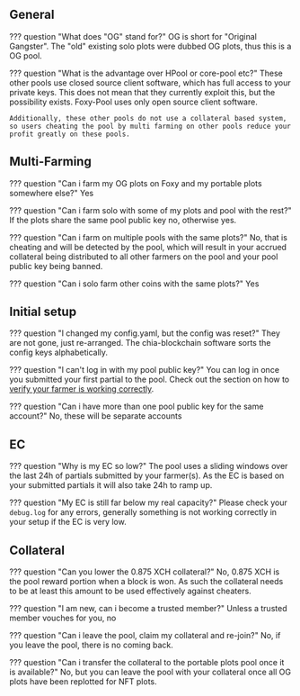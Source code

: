 ## General

??? question "What does "OG" stand for?"
    OG is short for "Original Gangster". The "old" existing solo plots were dubbed OG plots, thus this is a OG pool.

??? question "What is the advantage over HPool or core-pool etc?"
    These other pools use closed source client software, which has full access to your private keys. This does not mean that they currently exploit this, but the possibility exists. Foxy-Pool uses only open source client software.

    Additionally, these other pools do not use a collateral based system, so users cheating the pool by multi farming on other pools reduce your profit greatly on these pools.

## Multi-Farming

??? question "Can i farm my OG plots on Foxy and my portable plots somewhere else?"
    Yes

??? question "Can i farm solo with some of my plots and pool with the rest?"
    If the plots share the same pool public key no, otherwise yes.

??? question "Can i farm on multiple pools with the same plots?"
    No, that is cheating and will be detected by the pool, which will result in your accrued collateral being distributed to all other farmers on the pool and your pool public key being banned.

??? question "Can i solo farm other coins with the same plots?"
    Yes

## Initial setup

??? question "I changed my config.yaml, but the config was reset?"
    They are not gone, just re-arranged. The chia-blockchain software sorts the config keys alphabetically.

??? question "I can't log in with my pool public key?"
    You can log in once you submitted your first partial to the pool. Check out the section on how to [verify your farmer is working correctly](getting-started.md#verify-your-farmer-is-working-correctly).

??? question "Can i have more than one pool public key for the same account?"
    No, these will be separate accounts

## EC

??? question "Why is my EC so low?"
    The pool uses a sliding windows over the last 24h of partials submitted by your farmer(s). As the EC is based on your submitted partials it will also take 24h to ramp up.

??? question "My EC is still far below my real capacity?"
    Please check your `debug.log` for any errors, generally something is not working correctly in your setup if the EC is very low.

## Collateral

??? question "Can you lower the 0.875 XCH collateral?"
    No, 0.875 XCH is the pool reward portion when a block is won. As such the collateral needs to be at least this amount to be used effectively against cheaters.

??? question "I am new, can i become a trusted member?"
    Unless a trusted member vouches for you, no

??? question "Can i leave the pool, claim my collateral and re-join?"
    No, if you leave the pool, there is no coming back.

??? question "Can i transfer the collateral to the portable plots pool once it is available?"
    No, but you can leave the pool with your collateral once all OG plots have been replotted for NFT plots.
